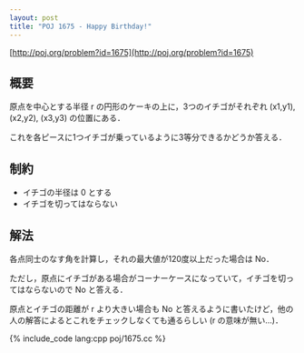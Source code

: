 ```yaml
---
layout: post
title: "POJ 1675 - Happy Birthday!"
---
```

[http://poj.org/problem?id=1675](http://poj.org/problem?id=1675)

## 概要
原点を中心とする半径 r の円形のケーキの上に，3つのイチゴがそれぞれ (x1,y1), (x2,y2), (x3,y3) の位置にある．

これを各ピースに1つイチゴが乗っているように3等分できるかどうか答える．

## 制約
- イチゴの半径は 0 とする
- イチゴを切ってはならない

## 解法
各点同士のなす角を計算し，それの最大値が120度以上だった場合は No．

ただし，原点にイチゴがある場合がコーナーケースになっていて，イチゴを切ってはならないので No と答える．

原点とイチゴの距離が r より大きい場合も No と答えるように書いたけど，他の人の解答によるとこれをチェックしなくても通るらしい (r の意味が無い…)．

{% include_code lang:cpp poj/1675.cc %}
